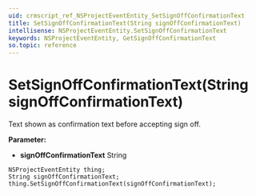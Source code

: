 ```yaml
---
uid: crmscript_ref_NSProjectEventEntity_SetSignOffConfirmationText
title: SetSignOffConfirmationText(String signOffConfirmationText)
intellisense: NSProjectEventEntity.SetSignOffConfirmationText
keywords: NSProjectEventEntity, GetSignOffConfirmationText
so.topic: reference
---
```


# SetSignOffConfirmationText(String signOffConfirmationText)

Text shown as confirmation text before accepting sign off.

**Parameter:** 
 - **signOffConfirmationText** String

```crmscript
NSProjectEventEntity thing;
String signOffConfirmationText;
thing.SetSignOffConfirmationText(signOffConfirmationText);
```

